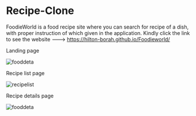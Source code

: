 # Recipe-Clone

FoodieWorld is a food recipe site where you can search for recipe of a dish, with proper instruction of which given in the application. Kindly click the link to see the website ---> https://hilton-borah.github.io/Foodieworld/

Landing page

![fooddeta](https://user-images.githubusercontent.com/103739534/200167329-48d5c459-0c48-4d22-8b77-615878d53488.png)

Recipe list page

![recipelist](https://user-images.githubusercontent.com/103739534/200167360-6c4abbc3-92f9-4df5-ade0-b35c5e2e822f.png)

Recipe details page

![fooddeta](https://user-images.githubusercontent.com/103739534/200167797-45cc9b89-c49b-42bc-a107-b9859a6bd681.png)
